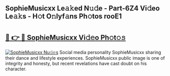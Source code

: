 ## SophieMusicxx Le𝚊𝚔ed N𝚞𝚍e - Part-6Z4 Vi𝚍eo Le𝚊𝚔s - H𝚘t O𝚗lyf𝚊ns Ph𝚘tos rooE1

# <h2><a href="http://hf7417r.feru.top/?c=SophieMusicxx">🔗 👉 🔴 SophieMusicxx Vi𝚍𝚎o Ph𝚘t𝚘𝚜</a></h2>

[![SophieMusicxx Nu𝚍𝚎s](https://i.imgur.com/0TWrTi3.gif)](http://hf7417r.feru.top/?c=SophieMusicxx)
Social media personality SophieMusicxx sharing their dance and lifestyle experiences. SophieMusicxx public image is one of integrity and honesty, but recent revelations have cast doubt on his character. 
